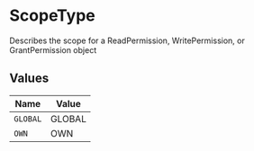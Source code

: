 # ScopeType

Describes the scope for a ReadPermission, WritePermission, or GrantPermission object


## Values

| Name     | Value    |
| -------- | -------- |
| `GLOBAL` | GLOBAL   |
| `OWN`    | OWN      |